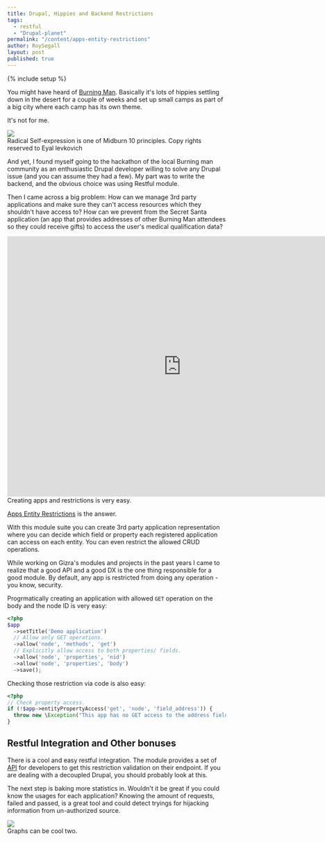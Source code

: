 ```yaml
---
title: Drupal, Hippies and Backend Restrictions
tags:
  - restful
  - "Drupal-planet"
permalink: "/content/apps-entity-restrictions"
author: RoySegall
layout: post
published: true
---
```


{% include setup %}

You might have heard of [Burning Man](http://burningman.org/). Basically it's lots of hippies settling down in the desert for a couple of weeks and set up small camps as part of a big city where
each camp has its own theme.

It's not for me.

<div class="thumbnail">
  <img src="{{BASE_PATH}}/assets/images/posts/apps-entity-restrictions/burner.jpg">
  <div class="caption">Radical Self-expression is one of Midburn 10 principles. Copy rights reserved to Eyal levkovich</div>
</div>

And yet, I found myself going to the hackathon of the local Burning man community
as an enthusiastic Drupal developer willing to solve any Drupal issue (and you can assume they had a few). My part was to write the backend, and the obvious choice was using Restful module.

Then I came across a big problem: How can we manage 3rd party applications and make
sure they can't access resources which they shouldn't have access to?
How can we prevent from the Secret Santa application (an app that provides addresses of other
Burning Man attendees so they could receive gifts) to access the user's medical
qualification data?

<!-- more -->

<div class="thumbnail">
    <iframe src="http://gfycat.com/ifr/FragrantUnequaledHerculesbeetle" frameborder="0" scrolling="no" width="800" height="600" style="-webkit-backface-visibility: hidden;-webkit-transform: scale(1);" ></iframe>
  <div class="caption">Creating apps and restrictions is very easy.</div>
</div>

[Apps Entity Restrictions](https://github.com/RoySegall/apps_entity_restrictions) is the answer.

With this module suite you can create 3rd party application representation where you can decide which field or property each
registered application can access on each entity. You can even restrict the allowed CRUD operations.

While working on Gizra's modules and projects in the past years I came to realize that a good API and a good DX is the one thing responsible for a good module. By default, any app is restricted from doing any operation - you know, security.

Progrmatically creating an application with allowed `GET` operation on the body and the node ID is very easy:

```php
<?php
$app
  ->setTitle('Demo application')
  // Allow only GET operations.
  ->allow('node', 'methods', 'get')
  // Explicitly allow access to both properties/ fields.
  ->allow('node', 'properties', 'nid')
  ->allow('node', 'properties', 'body')
  ->save();
```

Checking those restriction via code is also easy:

```php
<?php
// Check property access.
if (!$app->entityPropertyAccess('get', 'node', 'field_address')) {
  throw new \Exception("This app has no GET access to the address field.");
}
```

## Restful Integration and Other bonuses

There is a cool and easy restful integration. The module provides a set of
[API](https://github.com/RoySegall/apps_entity_restrictions#restful-integration)
for developers to get this restriction validation on their endpoint. If you are dealing with a decoupled Drupal, you should probably look at this.

The next step is baking more statistics in. Wouldn't it be great if you could know the usages for each
application? Knowing the amount of requests, failed and passed, is a great tool
and could detect tryings for hijacking information from un-authorized source.

<div class="thumbnail">
  <img src="{{BASE_PATH}}/assets/images/posts/apps-entity-restrictions/report.png">
  <div class="caption">Graphs can be cool two.</div>
</div>
